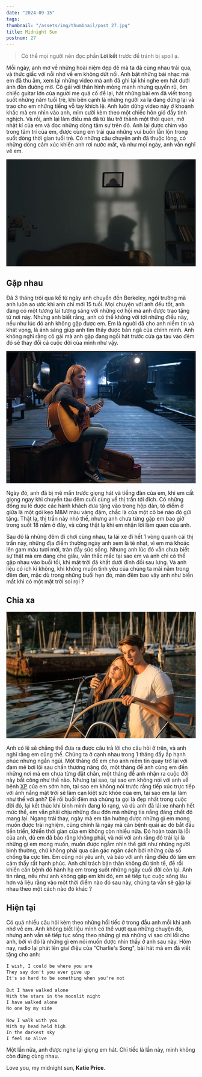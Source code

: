 ```yaml
---
date: "2024-09-15"
tags:
thumbnail: "/assets/img/thumbnail/post_27.jpg"
title: Midnight Sun
postnum: 27
---
```

> Có thể mọi người nên đọc phần **Lời kết** trước để tránh bị spoil ạ.

Mỗi ngày, anh mơ về những hoài niệm đẹp đẽ mà ta đã cùng nhau trải qua, và thức giấc với nỗi nhớ về em không dứt nổi. Anh bật những bài nhạc mà em đã thu âm, xem lại những video mà anh đã ghi lại khi nghe em hát dưới ánh đèn đường mờ. Cô gái với thân hình mỏng manh nhưng quyến rũ, ôm chiếc guitar lớn của người mẹ quá cố để lại, hát những bài em đã viết trong suốt những năm tuổi trẻ, khi bên cạnh là những người xa lạ đang dừng lại và trao cho em những tiếng vỗ tay khích lệ. Anh luôn dừng video này ở khoảnh khắc mà em nhìn vào anh, mỉm cười kèm theo một chiếc hôn gió đầy tinh nghịch. Và rồi, anh lại làm điều mà đã từ lâu trở thành một thói quen, mở nhật kí của em và đọc những dòng tâm sự trên đó. Anh lại được chìm vào trong tâm trí của em, được cùng em trải qua những vui buồn lẫn lộn trong suốt dòng thời gian tuổi trẻ. Có những câu chuyện anh đã thuộc lòng, có những dòng cảm xúc khiến anh rơi nước mắt, và như mọi ngày, anh vẫn nghĩ về em.

<a class="post-image" display="center" >
	<img itemprop="image"  src="/assets/img/post_img/post27_missing.jpg"/>
</a>

## Gặp nhau

Đã 3 tháng trôi qua kể từ ngày anh chuyển đến Berkeley, ngôi trường mà anh luôn ao ước khi anh chỉ mới 15 tuổi. Mọi chuyện với anh đều tốt, anh đang có một tương lai tương sáng với những cơ hội mà anh được trao tặng từ nơi này. Nhưng anh biết rằng, anh có thể không với tới những điều này, nếu như lúc đó anh không gặp được em. Em là người đã cho anh niềm tin và khát vọng, là ánh sáng giúp anh tìm thấy được bản ngã của chính mình. Anh không nghĩ rằng cô gái mà anh gặp đang ngồi hát trước cửa ga tàu vào đêm đó sẽ thay đổi cả cuộc đời của mình như vậy.

<a class="post-image" display="center" >
	<img itemprop="image"  src="/assets/img/post_img/post27_guitar.jpg"/>
</a>

Ngày đó, anh đã bị mê mẩn trước giọng hát và tiếng đàn của em, khi em cất giọng ngay khi chuyến tàu đêm cuối cùng về thị trấn tới đích. Có những đồng xu lẻ được các hành khách đưa tặng vào trong hộp đàn, tô điểm ở giữa là một gói kẹo M&M màu vàng đậm, chắc là của một cô bé nào đó gửi tặng. Thật lạ, thị trấn này nhỏ thế, nhưng anh chưa từng gặp em bao giờ trong suốt 18 năm ở đây, và cũng thật lạ khi em nhận lời làm quen của anh.

Sau đó là những đêm đi chơi cùng nhau, ta lái xe đi hết 1 vòng quanh cái thị trấn này, những địa điểm thường ngày anh xem là tẻ nhạt, vì em mà khoác lên gam màu tươi mới, tràn đầy sức sống. Nhưng anh lúc đó vẫn chưa biết sự thật mà em đang che giấu, vẫn thắc mắc tại sao em và anh chỉ có thể gặp nhau vào buổi tối, khi mặt trời đã khất dưới đỉnh đồi sau lưng. Và anh liệu có ích kỉ không, khi không muốn tình yêu của chúng ta mãi nằm trong đêm đen, mặc dù trong những buổi hẹn đó, màn đêm bao vây anh như biến mất khi có một mặt trời soi rọi ?

## Chia xa

<a class="post-image" display="center" >
	<img itemprop="image"  src="/assets/img/post_img/post27_lasttrip.jpg"/>
</a>

Anh có lẽ sẽ chẳng thể đưa ra được câu trả lời cho câu hỏi ở trên, và anh nghĩ rằng em cũng thế. Chúng ta ở cạnh nhau trong 1 tháng đầy ắp hạnh phúc nhưng ngắn ngủi. Một tháng để em cho anh niềm tin quay trở lại với đam mê bơi lội sau chấn thương nặng đó, một tháng để anh cùng em đến những nơi mà em chưa từng đặt chân, một tháng để anh nhận ra cuộc đời này bất công như thế nào. Nhưng tại sao, tại sao em không nói với anh về bệnh [XP](https://en.wikipedia.org/wiki/Xeroderma_pigmentosum) của em sớm hơn, tại sao em không nói trước rằng tiếp xúc trực tiếp với ánh nắng mặt trời sẽ làm cạn kiệt sức khỏe của em, tại sao em lại làm như thế với anh?  Để rồi buổi đêm mà chúng ta gọi là đẹp nhất trong cuộc đời đó, lại kết thúc khi bình minh đang ló rạng, và dù anh đã lái xe nhanh hết mức thể, em vẫn phải chịu những đau đớn mà những tia nắng đáng chết đó mang lại. Ngang trái thay, ngày mà em tận hưởng được những gì em mong muốn được trải nghiệm, cũng chính là ngày mà căn bệnh quái ác đó bắt đầu tiến triển, khiến thời gian của em không còn nhiều nữa.
Đó hoàn toàn là lỗi của anh, dù em đã bảo rằng không phải, và nói với anh rằng đó trái lại là những gì em mong muốn, muốn được ngắm nhìn thế giới như những người bình thường, chứ không phải qua căn gác ngăn cách bởi những cửa sổ chống tia cực tím. Em cũng nói yêu anh, và bảo với anh rằng điều đó làm em cảm thấy rất hạnh phúc. Anh chỉ trách bản thân không đủ tinh tế, để rồi khiến căn bệnh đó hành hạ em trong suốt những ngày cuối đời còn lại. Anh tin rằng, nếu như anh không gặp em khi đó, em sẽ tiếp tục cuộc sống lâu hơn và liệu rằng vào một thời điểm nào đó sau này, chúng ta vẫn sẽ gặp lại nhau theo một cách nào đó khác ?


## Hiện tại

Có quá nhiều câu hỏi kèm theo những hối tiếc ở trong đầu anh mỗi khi anh nhớ về em. Anh không biết liệu mình có thể vượt qua những chuyện đó, nhưng anh vẫn sẽ tiếp tục sống theo những gì mà những vì sao chỉ lối cho anh, bởi vì đó là những gì em nói muốn được nhìn thấy ở anh sau này.
Hôm nay, radio lại phát lên giai điệu của "Charlie's Song", bài hát mà em đã viết tặng cho anh:
```
I wish, I could be where you are
They say don't you ever give up
It's so hard to be something when you're not

But I have walked alone
With the stars in the moonlit night
I have walked alone
No one by my side

Now I walk with you
With my head held high
In the darkest sky
I feel so alive
```

Một lần nữa, anh được nghe lại giọng em hát. Chỉ tiếc là lần này, mình không còn đứng cùng nhau.

Love you, my midnight sun, **Katie Price**.